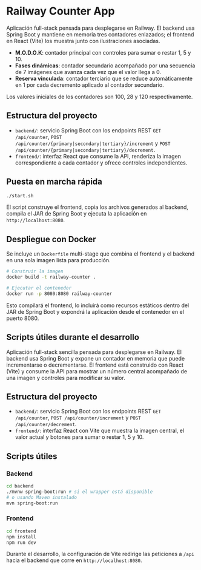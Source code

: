 # Railway Counter App

Aplicación full-stack pensada para desplegarse en Railway. El backend usa Spring Boot y mantiene en memoria tres contadores enlazados;
el frontend en React (Vite) los muestra junto con ilustraciones asociadas.

- **M.O.D.O.K**: contador principal con controles para sumar o restar 1, 5 y 10.
- **Fases dinámicas**: contador secundario acompañado por una secuencia de 7 imágenes que avanza cada vez que el valor llega a 0.
- **Reserva vinculada**: contador terciario que se reduce automáticamente en 1 por cada decremento aplicado al contador secundario.

Los valores iniciales de los contadores son 100, 28 y 120 respectivamente.

## Estructura del proyecto

- `backend/`: servicio Spring Boot con los endpoints REST `GET /api/counter`,
  `POST /api/counter/{primary|secondary|tertiary}/increment` y `POST /api/counter/{primary|secondary|tertiary}/decrement`.
- `frontend/`: interfaz React que consume la API, renderiza la imagen correspondiente a cada contador y ofrece controles independientes.

## Puesta en marcha rápida

```bash
./start.sh
```

El script construye el frontend, copia los archivos generados al backend, compila el JAR de Spring Boot y ejecuta la aplicación en `http://localhost:8080`.

## Despliegue con Docker

Se incluye un `Dockerfile` multi-stage que combina el frontend y el backend en una sola imagen lista para producción.

```bash
# Construir la imagen
docker build -t railway-counter .

# Ejecutar el contenedor
docker run -p 8080:8080 railway-counter
```

Esto compilará el frontend, lo incluirá como recursos estáticos dentro del JAR de Spring Boot y expondrá la aplicación desde el contenedor en el puerto 8080.

## Scripts útiles durante el desarrollo
Aplicación full-stack sencilla pensada para desplegarse en Railway. El backend usa Spring Boot y expone un contador en memoria que puede incrementarse o decrementarse. El frontend está construido con React (Vite) y consume la API para mostrar un número central acompañado de una imagen y controles para modificar su valor.

## Estructura del proyecto

- `backend/`: servicio Spring Boot con los endpoints REST `GET /api/counter`, `POST /api/counter/increment` y `POST /api/counter/decrement`.
- `frontend/`: interfaz React con Vite que muestra la imagen central, el valor actual y botones para sumar o restar 1, 5 y 10.

## Scripts útiles

### Backend

```bash
cd backend
./mvnw spring-boot:run # si el wrapper está disponible
# o usando Maven instalado
mvn spring-boot:run
```

### Frontend

```bash
cd frontend
npm install
npm run dev
```

Durante el desarrollo, la configuración de Vite redirige las peticiones a `/api` hacia el backend que corre en `http://localhost:8080`.
